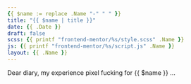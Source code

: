 ```yaml
---
{{ $name := replace .Name "-" " " }}
title: "{{ $name | title }}"
date: {{ .Date }}
draft: false
scss: {{ printf "frontend-mentor/%s/style.scss" .Name }}
js: {{ printf "frontend-mentor/%s/script.js" .Name }}
layout: {{ .Name }}
---
```


Dear diary, my experience pixel fucking for {{ $name }}
...
